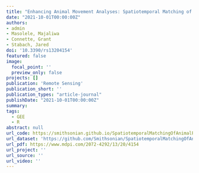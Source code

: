 ```yaml
---
title: "Enhancing Animal Movement Analyses: Spatiotemporal Matching of Animal Positions with Remotely Sensed Data Using Google Earth Engine and R"
date: "2021-10-01T00:00:00Z"
authors:
- admin
- Masolele, Majaliwa 
- Connette, Grant 
- Stabach, Jared
doi: '10.3390/rs13204154'
featured: false
image:
  focal_point: ''
  preview_only: false
projects: []
publication: 'Remote Sensing'
publication_short: ''
publication_types: "article-journal"
publishDate: "2021-10-01T00:00:00Z"
summary: 
tags: 
  - GEE
  - R
abstract: null
url_code: https://smithsonian.github.io/SpatiotemporalMatchingOfAnimalPositionsWithRemotelySensedDataUsingGoogleEarthEngineAndR/
url_dataset: 'https://github.com/Smithsonian/SpatiotemporalMatchingOfAnimalPositionsWithRemotelySensedDataUsingGoogleEarthEngineAndR'
url_pdf: https://www.mdpi.com/2072-4292/13/20/4154
url_project: ''
url_source: ''
url_video: ''
---
```



